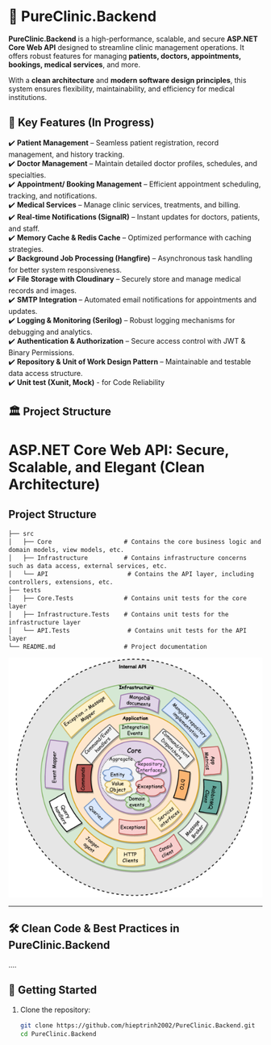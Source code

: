 # 🏥 PureClinic.Backend

**PureClinic.Backend** is a high-performance, scalable, and secure **ASP.NET Core Web API** designed to streamline clinic management operations. It offers robust features for managing **patients, doctors, appointments, bookings, medical services**, and more.

With a **clean architecture** and **modern software design principles**, this system ensures flexibility, maintainability, and efficiency for medical institutions.

## 🔧 **Key Features (In Progress)**

✔️ **Patient Management** – Seamless patient registration, record management, and history tracking.  
✔️ **Doctor Management** – Maintain detailed doctor profiles, schedules, and specialties.  
✔️ **Appointment/ Booking Management** – Efficient appointment scheduling, tracking, and notifications.  
✔️ **Medical Services** – Manage clinic services, treatments, and billing.  
✔️ **Real-time Notifications (SignalR)** – Instant updates for doctors, patients, and staff.  
✔️ **Memory Cache & Redis Cache** – Optimized performance with caching strategies.  
✔️ **Background Job Processing (Hangfire)** – Asynchronous task handling for better system responsiveness.  
✔️ **File Storage with Cloudinary** – Securely store and manage medical records and images.  
✔️ **SMTP Integration** – Automated email notifications for appointments and updates.  
✔️ **Logging & Monitoring (Serilog)** – Robust logging mechanisms for debugging and analytics.  
✔️ **Authentication & Authorization** – Secure access control with JWT & Binary Permissions.  
✔️ **Repository & Unit of Work Design Pattern** – Maintainable and testable data access structure.  
✔️ **Unit test (Xunit, Mock)** - for Code Reliability

## 🏛 **Project Structure** 
# ASP.NET Core Web API: Secure, Scalable, and Elegant (Clean Architecture)
## Project Structure
```
├── src
│   ├── Core                    # Contains the core business logic and domain models, view models, etc.
│   ├── Infrastructure          # Contains infrastructure concerns such as data access, external services, etc.
│   └── API                      # Contains the API layer, including controllers, extensions, etc.
├── tests
│   ├── Core.Tests              # Contains unit tests for the core layer
│   ├── Infrastructure.Tests    # Contains unit tests for the infrastructure layer
│   └── API.Tests                # Contains unit tests for the API layer
└── README.md                   # Project documentation 
```
![Clean architecture](https://github.com/hieptrinh2002/PureClinic.Backend/blob/master/CleanArchitecture.png)


---

## 🛠 **Clean Code & Best Practices in PureClinic.Backend**
....

## 🚀 Getting Started

1. Clone the repository:
   ```bash
   git clone https://github.com/hieptrinh2002/PureClinic.Backend.git
   cd PureClinic.Backend
